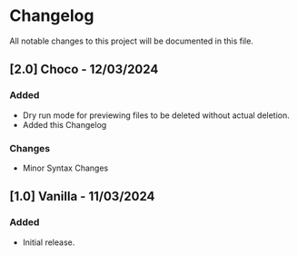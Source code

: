 # Changelog 

All notable changes to this project will be documented in this file.

## [2.0] Choco - 12/03/2024

### Added
- Dry run mode for previewing files to be deleted without actual deletion.
- Added this Changelog

### Changes
- Minor Syntax Changes

## [1.0] Vanilla - 11/03/2024
### Added
- Initial release.

